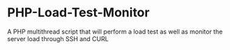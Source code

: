# PHP-Load-Test-Monitor
A PHP multithread script that will perform a load test as well as monitor the server load through SSH and CURL

